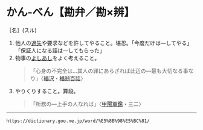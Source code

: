 # かん‐べん【勘弁／勘×辨】

［名］(スル)
1. 他人の[過失](https://dictionary.goo.ne.jp/word/%E9%81%8E%E5%A4%B1/#jn-40528)や要求などを許してやること。堪忍。「今度だけは―してやる」「保証人になる話は―してもらった」
2. 物事の[よしあし](%E3%82%88%E3%81%97%E3%81%82%E3%81%97%EF%BC%88%E5%96%84%E3%81%97%E6%82%AA%E3%81%97%EF%BC%8F%E8%89%AF%E3%81%97%E6%82%AA%E3%81%97%EF%BC%89.md)をよく考えること。    
    >「心身の不完全は…其人の罪にあらざれば此辺の―最も大切なる事なり」〈[福沢](https://dictionary.goo.ne.jp/word/person/%E7%A6%8F%E6%B2%A2%E8%AB%AD%E5%90%89/#jn-191633)・[福翁百話](https://dictionary.goo.ne.jp/word/%E7%A6%8F%E7%BF%81%E7%99%BE%E8%A9%B1/#jn-191541)〉
3. やりくりすること。算段。    
    >「所務の―上手の人なれば」〈[甲陽軍鑑](https://dictionary.goo.ne.jp/word/%E7%94%B2%E9%99%BD%E8%BB%8D%E9%91%91/#jn-75352)・三二〉

---
`https://dictionary.goo.ne.jp/word/%E5%8B%98%E5%BC%81/`